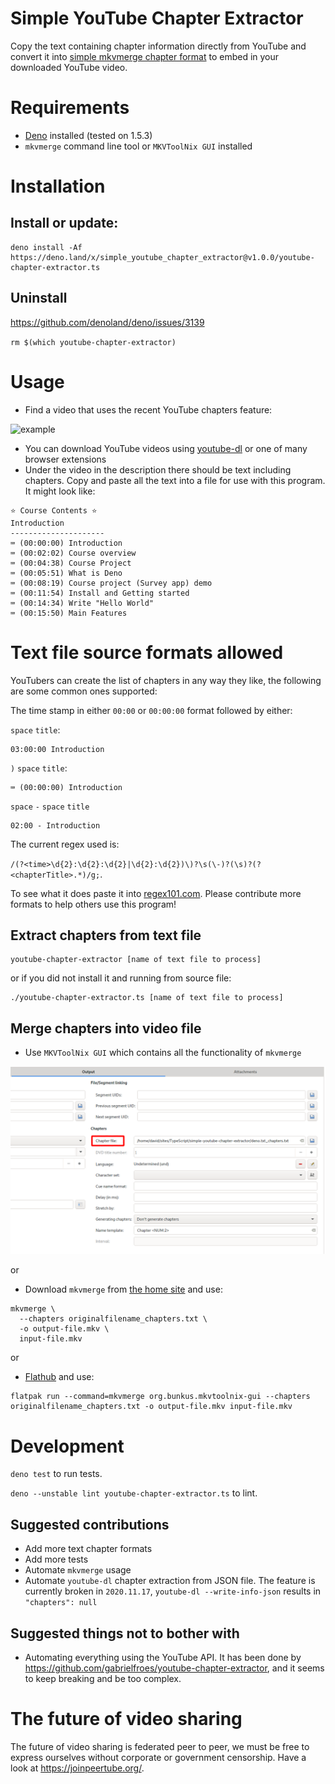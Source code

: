 # Simple YouTube Chapter Extractor

Copy the text containing chapter information directly from YouTube and convert it into [simple mkvmerge chapter format](https://mkvtoolnix.download/doc/mkvmerge.html#mkvmerge.chapters) to embed in your downloaded YouTube video.

# Requirements

- [Deno](https://deno.land/) installed (tested on 1.5.3)
- `mkvmerge` command line tool or `MKVToolNix GUI` installed

# Installation

## Install or update:

```
deno install -Af https://deno.land/x/simple_youtube_chapter_extractor@v1.0.0/youtube-chapter-extractor.ts
```

## Uninstall

https://github.com/denoland/deno/issues/3139

`rm $(which youtube-chapter-extractor)`

# Usage

- Find a video that uses the recent YouTube chapters feature:

![example](images/video-chapters.gif)

- You can download YouTube videos using [youtube-dl](https://youtube-dl.org/) or one of many browser extensions
- Under the video in the description there should be text including chapters. Copy and paste all the text into a file for use with this program. It might look like:

```
⭐️ Course Contents ⭐️
Introduction
---------------------
⌨️ (00:00:00) Introduction
⌨️ (00:02:02) Course overview
⌨️ (00:04:38) Course Project
⌨️ (00:05:51) What is Deno
⌨️ (00:08:19) Course project (Survey app) demo
⌨️ (00:11:54) Install and Getting started
⌨️ (00:14:34) Write "Hello World"
⌨️ (00:15:50) Main Features
```

# Text file source formats allowed

YouTubers can create the list of chapters in any way they like, the following are some common ones supported:

The time stamp in either `00:00` or `00:00:00` format followed by either:

`space` `title`:

```
03:00:00 Introduction
```

`)` `space` `title`:

```
⌨️ (00:00:00) Introduction
```

`space` `-` `space` `title`

```
02:00 - Introduction
```

The current regex used is:

`/(?<time>\d{2}:\d{2}:\d{2}|\d{2}:\d{2})\)?\s(\-)?(\s)?(?<chapterTitle>.*)/g;`.

To see what it does paste it into [regex101.com](https://regex101.com/). Please contribute more formats to help others use this program!

## Extract chapters from text file

```
youtube-chapter-extractor [name of text file to process]
```

or if you did not install it and running from source file:

```
./youtube-chapter-extractor.ts [name of text file to process]
```

## Merge chapters into video file

- Use `MKVToolNix GUI` which contains all the functionality of `mkvmerge`

![chapter-file](images/chapter-file.png)

or

- Download `mkvmerge` from [the home site](https://mkvtoolnix.download/downloads.html) and use:

```
mkvmerge \
  --chapters originalfilename_chapters.txt \
  -o output-file.mkv \
  input-file.mkv
```

or

- [Flathub](https://flathub.org/apps/details/org.bunkus.mkvtoolnix-gui) and use:

```
flatpak run --command=mkvmerge org.bunkus.mkvtoolnix-gui --chapters originalfilename_chapters.txt -o output-file.mkv input-file.mkv
```

# Development

`deno test` to run tests.

`deno --unstable lint youtube-chapter-extractor.ts` to lint.

## Suggested contributions

- Add more text chapter formats
- Add more tests
- Automate `mkvmerge` usage
- Automate `youtube-dl` chapter extraction from JSON file. The feature is currently broken in `2020.11.17`, `youtube-dl --write-info-json` results in `"chapters": null`

## Suggested things not to bother with

- Automating everything using the YouTube API. It has been done by https://github.com/gabrielfroes/youtube-chapter-extractor, and it seems to keep breaking and be too complex.

# The future of video sharing

The future of video sharing is federated peer to peer, we must be free to express ourselves without corporate or government censorship. Have a look at https://joinpeertube.org/.
